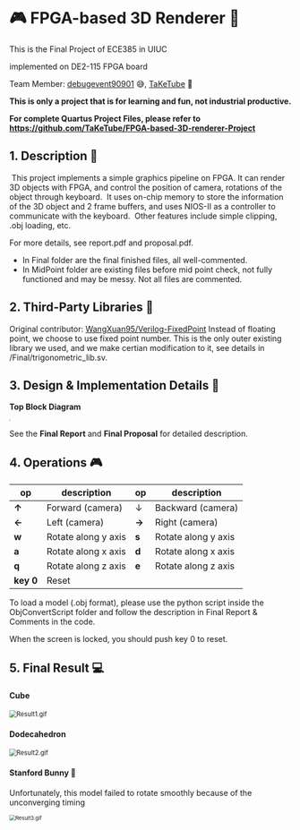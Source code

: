 # :video_game: ​FPGA-based 3D Renderer :space_invader:
This is the Final Project of ECE385 in UIUC 

implemented on DE2-115 FPGA board

Team Member: [debugevent90901](https://github.com/debugevent90901) :sweat_smile:, [TaKeTube](https://github.com/TaKeTube) :tanabata_tree:

**This is only a project that is for learning and fun, not industrial productive.**

**For complete Quartus Project Files, please refer to https://github.com/TaKeTube/FPGA-based-3D-renderer-Project**

## 1. Description :page_facing_up:
​	This project implements a simple graphics pipeline on FPGA. It can render 3D objects with FPGA, and control the position of camera, rotations of the object through keyboard.
​	It uses on-chip memory to store the information of the 3D object and 2 frame buffers, and uses NIOS-II as a controller to communicate with the keyboard.
​	Other features include simple clipping, .obj loading, etc.

For more details, see report.pdf and proposal.pdf.

+   In Final folder are the final finished files, all well-commented.
+    In MidPoint folder are existing files before mid point check, not fully functioned and may be messy. Not all files are commented.

## 2. Third-Party Libraries :rocket:
Original contributor: [WangXuan95/Verilog-FixedPoint](https://github.com/WangXuan95/Verilog-FixedPoint)
Instead of floating point, we choose to use fixed point number. This is the only outer existing library we used, and we make certian modification to it, see details in /Final/trigonometric_lib.sv.

## 3. Design & Implementation Details :page_with_curl:

**Top Block Diagram**

<img src="https://github.com/debugevent90901/FPGA-based-3D-graphics-renderer/blob/main/topBD.png?raw=true" style="zoom: 15%;" />

See the **Final Report** and **Final Proposal** for detailed description.

## 4. Operations​ :video_game:

| op        | description         | op    | description         |
| --------- | ------------------- | ----- | ------------------- |
| **↑**     | Forward (camera)    | ↓     | Backward (camera)   |
| **←**     | Left (camera)       | **→** | Right (camera)      |
| **w**     | Rotate along y axis | **s** | Rotate along y axis |
| **a**     | Rotate along x axis | **d** | Rotate along x axis |
| **q**     | Rotate along z axis | **e** | Rotate along z axis |
| **key 0** | Reset               |       |                     |

To load a model (.obj format), please use the python script inside the ObjConvertScript folder and follow the description in Final Report & Comments in the code.

When the screen is locked, you should push key 0 to reset.


## 5. Final Result :computer:

#### Cube

<img src="https://github.com/debugevent90901/FPGA-based-3D-graphics-renderer/blob/main/Result1.gif?raw=true" alt="Result1.gif" style="zoom:80%;" />

#### Dodecahedron

<img src="https://github.com/debugevent90901/FPGA-based-3D-graphics-renderer/blob/main/Result2.gif?raw=true" alt="Result2.gif" style="zoom:80%;" />

#### Stanford Bunny :rabbit2:

Unfortunately, this model failed to rotate smoothly because of the unconverging timing

<img src="https://github.com/debugevent90901/FPGA-based-3D-graphics-renderer/blob/main/Result3.gif?raw=true" alt="Result3.gif" style="zoom: 67%;" />